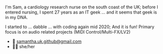 I'm Sam, a cardiology research nurse on the south coast of the UK; before I entered nursing, I spent 27 years as an IT geek ... and it seems that geek is in my DNA.

I started to ... dabble ... with coding again mid 2020; And it is fun!
Primary focus is on audio related projects (MIDI Control/Multi-FX/LV2)
- :email: samantha.uk.github@gmail.com
- :rainbow_flag: she/her


